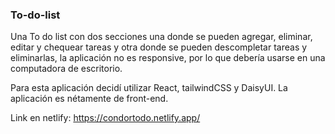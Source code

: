 ### To-do-list

Una To do list con dos secciones una donde se pueden agregar, eliminar, editar y chequear tareas y otra donde se pueden descompletar tareas y eliminarlas, la aplicación no es responsive, por lo que debería usarse en una computadora de escritorio.

Para esta aplicación decidí utilizar React, tailwindCSS y DaisyUI.
La aplicación es nétamente de front-end.

Link en netlify: https://condortodo.netlify.app/
